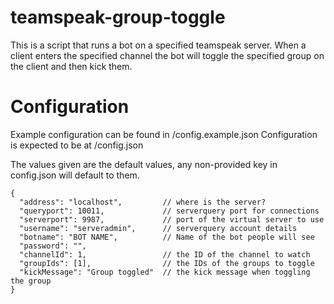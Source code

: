 teamspeak-group-toggle
======================

This is a script that runs a bot on a specified teamspeak server. When a client enters the specified channel the bot
will toggle the specified group on the client and then kick them.

# Configuration

Example configuration can be found in /config.example.json Configuration is expected to be at /config.json

The values given are the default values, any non-provided key in config.json will default to them.

    {
      "address": "localhost",         // where is the server?
      "queryport": 10011,             // serverquery port for connections
      "serverport": 9987,             // port of the virtual server to use
      "username": "serveradmin",      // serverquery account details
      "botname": "BOT NAME",          // Name of the bot people will see
      "password": "",
      "channelId": 1,                 // the ID of the channel to watch
      "groupIds": [1],                // the IDs of the groups to toggle
      "kickMessage": "Group toggled"  // the kick message when toggling the group
    }